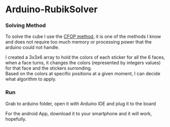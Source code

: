 # Arduino-RubikSolver

### Solving Method

To solve the cube I use the [CFOP method](https://jperm.net/3x3/cfop), it is one of the methods I know and does not require too much memory or processing power that the arduino could not handle.   

I created a 3x3x6 array to hold the colors of each sticker for all the 6 faces, when a face turns, it changes the colors (represented by integers values) for that face and the stickers surronding.  
Based on the colors at specific positions at a given moment, I can decide what algorithm to apply.

### Run

Grab to arduino folder, open it with Arduino IDE and plug it to the board

For the android App, download it to your smartphone and it will work, hopefully.

